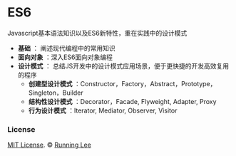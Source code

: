 # ES6

 Javascript基本语法知识以及ES6新特性，重在实践中的设计模式

- **基础** ： 阐述现代编程中的常用知识
- **面向对象** ：深入ES6面向对象编程
- **设计模式** ： 总结JS开发中的设计模式应用场景，便于更快捷的开发高效复用的程序
  - **创建型设计模式** ：Constructor，Factory，Abstract，Prototype，Singleton，Builder
  - **结构性设计模式** ：Decorator，Facade, Flyweight, Adapter, Proxy
  - **行为设计模式** ：Iterator, Mediator, Observer, Visitor


### License

[MIT License](https://opensource.org/licenses/mit-license.html). ©  [Running Lee](mailto:lihui870920@gmail.com)